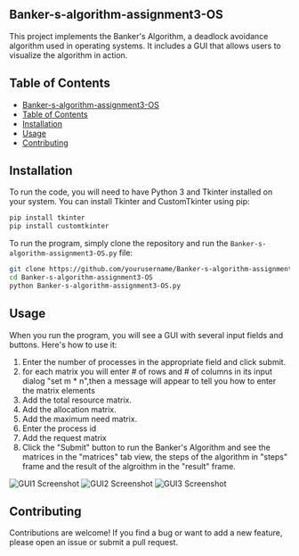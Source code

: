 
## Banker-s-algorithm-assignment3-OS
This project implements the Banker's Algorithm, a deadlock avoidance algorithm used in operating systems. It includes a GUI that allows users to visualize the algorithm in action.

## Table of Contents

  - [Banker-s-algorithm-assignment3-OS](#Banker-s-algorithm-assignment3-OS)
  - [Table of Contents](#table-of-contents)
  - [Installation](#installation)
  - [Usage](#usage)
  - [Contributing](#contributing)
  

## Installation

To run the code, you will need to have Python 3 and Tkinter installed on your system. You can install Tkinter and CustomTkinter using pip:

```bash
pip install tkinter
pip install customtkinter
```

To run the program, simply clone the repository and run the `Banker-s-algorithm-assignment3-OS.py` file:

```bash
git clone https://github.com/yourusername/Banker-s-algorithm-assignment3-OS.git
cd Banker-s-algorithm-assignment3-OS
python Banker-s-algorithm-assignment3-OS.py
```

## Usage

When you run the program, you will see a GUI with several input fields and buttons. Here's how to use it:

1. Enter the number of processes in the appropriate field and click submit.
2. for each matrix you will enter # of rows and # of columns in its input dialog "set m * n",then a message will appear to tell you how to enter the matrix elements 
3. Add the total resource matrix.
4. Add the allocation matrix.
5. Add the maximum need matrix.
6. Enter the process id 
7. Add the request matrix
8. Click the "Submit" button to run the Banker's Algorithm and see the matrices in the "matrices" tab view, the steps of the algorithm in "steps" frame
and the result of the algroithm in the "result" frame.


![GUI1 Screenshot](gui1_screenshot.png)
![GUI2 Screenshot](gui2_screenshot.png)
![GUI3 Screenshot](gui2_screenshot.png)

## Contributing

Contributions are welcome! If you find a bug or want to add a new feature, please open an issue or submit a pull request.
